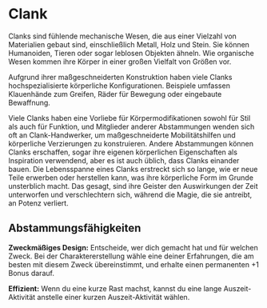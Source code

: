 # Clank
Clanks sind fühlende mechanische Wesen, die aus einer Vielzahl von Materialien gebaut sind, einschließlich Metall, Holz und Stein.
Sie können Humanoiden, Tieren oder sogar leblosen Objekten ähneln.
Wie organische Wesen kommen ihre Körper in einer großen Vielfalt von Größen vor.

Aufgrund ihrer maßgeschneiderten Konstruktion haben viele Clanks hochspezialisierte körperliche Konfigurationen.
Beispiele umfassen Klauenhände zum Greifen, Räder für Bewegung oder eingebaute Bewaffnung.

Viele Clanks haben eine Vorliebe für Körpermodifikationen sowohl für Stil als auch für Funktion, und Mitglieder anderer Abstammungen wenden sich oft an Clank-Handwerker, um maßgeschneiderte Mobilitätshilfen und körperliche Verzierungen zu konstruieren.
Andere Abstammungen können Clanks erschaffen, sogar ihre eigenen körperlichen Eigenschaften als Inspiration verwendend, aber es ist auch üblich, dass Clanks einander bauen.
Die Lebensspanne eines Clanks erstreckt sich so lange, wie er neue Teile erwerben oder herstellen kann, was ihre körperliche Form im Grunde unsterblich macht.
Das gesagt, sind ihre Geister den Auswirkungen der Zeit unterworfen und verschlechtern sich, während die Magie, die sie antreibt, an Potenz verliert.

## Abstammungsfähigkeiten
**Zweckmäßiges Design:** Entscheide, wer dich gemacht hat und für welchen Zweck.
Bei der Charaktererstellung wähle eine deiner Erfahrungen, die am besten mit diesem Zweck übereinstimmt, und erhalte einen permanenten +1 Bonus darauf.

**Effizient:** Wenn du eine kurze Rast machst, kannst du eine lange Auszeit-Aktivität anstelle einer kurzen Auszeit-Aktivität wählen.
